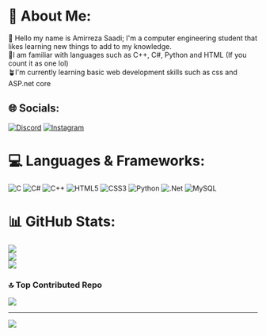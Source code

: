 # 💫 About Me:
👋 Hello my name is Amirreza Saadi; I'm a computer engineering student that likes learning new things to add to my knowledge.<br>🔭I am familiar with languages such as C++, C#, Python and HTML (If you count it as one lol)<br>🪴I'm currently learning basic web development skills such as css and ASP.net core


## 🌐 Socials:
[![Discord](https://img.shields.io/badge/Discord-%237289DA.svg?logo=discord&logoColor=white)](https://discord.gg/c1nesra) [![Instagram](https://img.shields.io/badge/Instagram-%23E4405F.svg?logo=Instagram&logoColor=white)](https://instagram.com/arsenic.rar) 

# 💻 Languages & Frameworks:
![C](https://img.shields.io/badge/c-%2300599C.svg?style=for-the-badge&logo=c&logoColor=white) ![C#](https://img.shields.io/badge/c%23-%23239120.svg?style=for-the-badge&logo=csharp&logoColor=white) ![C++](https://img.shields.io/badge/c++-%2300599C.svg?style=for-the-badge&logo=c%2B%2B&logoColor=white) ![HTML5](https://img.shields.io/badge/html5-%23E34F26.svg?style=for-the-badge&logo=html5&logoColor=white) ![CSS3](https://img.shields.io/badge/css3-%231572B6.svg?style=for-the-badge&logo=css3&logoColor=white) ![Python](https://img.shields.io/badge/python-3670A0?style=for-the-badge&logo=python&logoColor=ffdd54) ![.Net](https://img.shields.io/badge/.NET-5C2D91?style=for-the-badge&logo=.net&logoColor=white) ![MySQL](https://img.shields.io/badge/mysql-4479A1.svg?style=for-the-badge&logo=mysql&logoColor=white)
# 📊 GitHub Stats:
![](https://github-readme-stats.vercel.app/api?username=AmirrezaSaadi&theme=neon&hide_border=false&include_all_commits=false&count_private=false)<br/>
![](https://github-readme-streak-stats.herokuapp.com/?user=AmirrezaSaadi&theme=neon&hide_border=false)<br/>
![](https://github-readme-stats.vercel.app/api/top-langs/?username=AmirrezaSaadi&theme=neon&hide_border=false&include_all_commits=false&count_private=false&layout=compact)

### 🔝 Top Contributed Repo
![](https://github-contributor-stats.vercel.app/api?username=AmirrezaSaadi&limit=5&theme=dark&combine_all_yearly_contributions=true)

---
[![](https://visitcount.itsvg.in/api?id=AmirrezaSaadi&icon=10&color=12)](https://visitcount.itsvg.in)

<!-- Proudly created with GPRM ( https://gprm.itsvg.in ) -->
